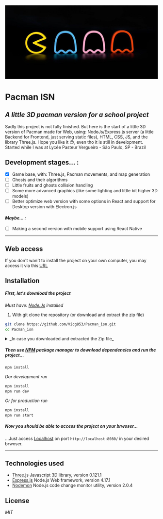 ![](https://github.com/Vicg853/Pacman_isn/blob/e429df0a9863791d89aa40830d9253707f3e5665/6e56d8fcafd7c7cad48e999957f36a54.jpg)
# Pacman ISN 
## _A little 3D pacman version for a school project_
Sadly this project is not fully finished. But here is the start of a little 3D version of Pacman made for Web, using: NodeJs/Express.js server (a little Backend for Frontend, just serving static files), HTML, CSS, JS, and the library Three.js. 
Hope you like it 😊, even tho it is still in development. 
Started while I was at Lycée Pasteur Vergueiro - São Paulo, SP - Brazil


## Development stages... :
* [x] Game base, with: Three.js, Pacman movements, and map generation
* [ ] Ghosts and their algorithms
* [ ] Little fruits and ghosts collision handling
* [ ] Some more advanced graphics (like some lighting and little bit higher 3D models)
* [ ] Better optimize web version with some options in React and support for Desktop version with Electron.js
#### _Maybe... :_
* [ ] Making a second version with mobile support using React Native
- - - - 

## Web access
If you don't wan't to install the project on your own computer, you may access it via this [URL](https://pacman-isn.herokuapp.com/)

## Installation
##### First, let's download the project
_Must have: [Node.Js](https://nodejs.dev/) installed_
1. With git clone the repository (or download and extract the zip file)
```bash
git clone https://github.com/Vicg853/Pacman_isn.git
cd Pacman_isn
```
<details>
    <summary>_In case you downloaded and extracted the Zip file_</summary>
    <p>
        ```bash 
        cd [download repository path]/Pacman_isn
        ```
    </p>
</details>

##### Then use [NPM](https://docs.npmjs.com/) package manager to download dependencies and run the project...
```bash
npm install
```
_Dor development run_
```bash
npm install
npm run dev
```
_Or for production run_
```bash
npm install
npm run start
```
##### Now you should be able to access the project on your brwoser...
...Just access [Localhost](http://localhost:8080/) on port ``` http://localhost:8080/ ``` in your desired brwoser.

- - - - 

## Technologies used
- [Three.js](https://threejs.org/) Javascript 3D library, version 0.121.1
- [Express.js](https://expressjs.com/) Node.js Web framework, version 4.17.1
- [Nodemon](https://nodemon.io/) Node.js code change monitor utility, version 2.0.4

## License
_MIT_
